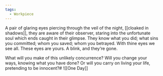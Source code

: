 ```yaml
---
tags:
  - Workpiece
---
```

A pair of glaring eyes piercing through the veil of the night, 
[[cloaked in shadows]], they are aware of their observer, 
staring into the unfortunate soul which ends caught in their glimpse. 
They know what you did; what sins you committed; whom you saved; whom you betrayed.
With thine eyes we see all.
These eyes are yours. 
A blink, and they‘re gone. 

What will you make of this unlikely concurrence?
Will you change your ways, knowing what you have done?
Or will you carry on living your life, pretending to be innocent?#
![[One Day]]

